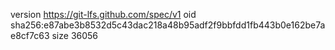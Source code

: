 version https://git-lfs.github.com/spec/v1
oid sha256:e87abe3b8532d5c43dac218a48b95adf2f9bbfdd1fb443b0e162be7ae8cf7c63
size 36056
